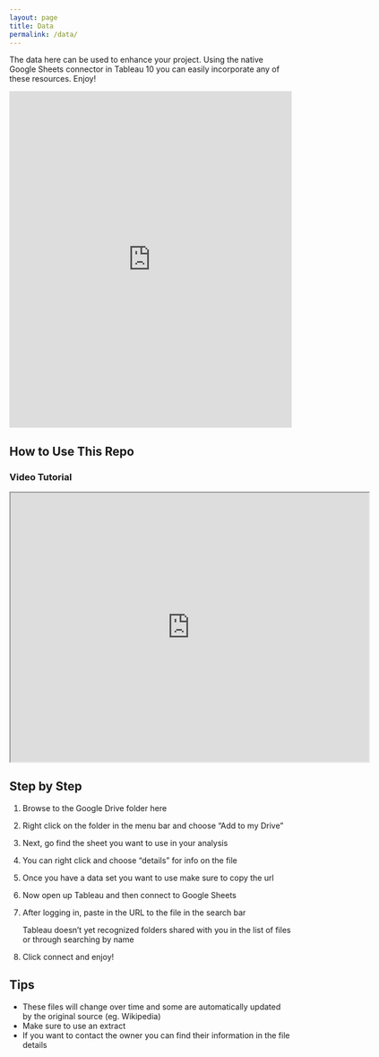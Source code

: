 ```yaml
---
layout: page
title: Data
permalink: /data/
---
```

The data here can be used to enhance your project. Using the native Google Sheets connector in Tableau 10 you can easily incorporate any of these resources. Enjoy!

<iframe src="https://drive.google.com/embeddedfolderview?id=0B7qkFzXiR8w5aEttbWk4eS1xd1U#list" style="width:100%; height:600px; border:0;"></iframe>

## How to Use This Repo

### Video Tutorial
<iframe src="https://drive.google.com/file/d/0B7qkFzXiR8w5TzJ4YlgzZE9MODQ/preview" width="640" height="480"></iframe>

## Step by Step
1. Browse to the Google Drive folder here
2. Right click  on the folder in the menu bar and choose “Add to my Drive”
3. Next, go find the sheet you want to use in your analysis
4. You can right click and choose “details” for info on the file
5. Once you have a data set you want to use make sure to copy the url
6. Now open up Tableau and then connect to Google Sheets
7. After logging in, paste in the URL to the file in the search bar

   Tableau doesn’t yet recognized folders shared with you in the list of files or through searching by name
8. Click connect and enjoy!

## Tips
 - These files will change over time and some are automatically updated by the original source (eg. Wikipedia)
 - Make sure to use an extract
 - If you want to contact the owner you can find their information in the file details
